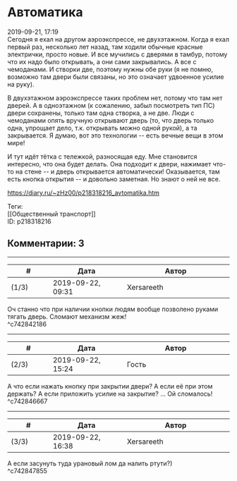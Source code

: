 Автоматика
==========

  
2019-09-21, 17:19  
 Сегодня я ехал на другом аэроэкспрессе, не двухэтажном. Когда я ехал первый раз, несколько лет назад, там ходили обычные красные электрички, просто новые. И все мучились с дверями в тамбур, потому что их надо было открывать, а они сами закрывались. А все с чемоданами. И створки две, поэтому нужны обе руки (я не помню, возможно там двери были связаны, но это означает удвоенное усилие на руку).   
   
 В двухэтажном аэроэкспрессе таких проблем нет, потому что там нет дверей. А в одноэтажном (к сожалению, забыл посмотреть тип ПС) двери сохранены, только там одна створка, а не две. Люди с чемоданами опять вручную открывают дверь (то, что дверь только одна, упрощает дело, т.к. открывать можно одной рукой), а та закрывается. Я думаю, вот это технологии -- есть вечные вещи в этом мире!   
   
 И тут идёт тётка с тележкой, разносящая еду. Мне становится интересно, что она будет делать. Она подходит к двери, нажимает что-то на стене -- и дверь открывается автоматически! Оказывается, там есть кнопка открытия -- и довольно заметная. Но знают о ней не все.   
  
<https://diary.ru/~zHz00/p218318216_avtomatika.htm>  
  
Теги:  
[[Общественный транспорт]]  
ID: p218318216  


Комментарии: 3
--------------

  


---



|         #         |              Дата              |                     Автор                     |           ID           |
| --- | --- | --- | --- |
| (1/3) | 2019-09-22, 09:31 | Xersareeth | c742842186 |

  
 Оч станно что при наличии кнопки людям вообще позволено руками тягать дверь. Сломают механизм жеж!   
 ^c742842186

---



|         #         |              Дата              |                     Автор                     |           ID           |
| --- | --- | --- | --- |
| (2/3) | 2019-09-22, 15:24 | Гость | c742846667 |

  
 А что если нажать кнопку при закрытии двери? А если её при этом держать? А если приложить усилие на закрытие? ... Ой сломалось!   
 ^c742846667

---



|         #         |              Дата              |                     Автор                     |           ID           |
| --- | --- | --- | --- |
| (3/3) | 2019-09-22, 16:38 | Xersareeth | c742847855 |

  
 А если засунуть туда урановый лом да налить ртути?)   
 ^c742847855